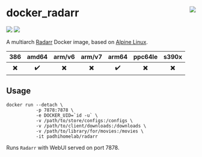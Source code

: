 # docker_radarr <a href='https://github.com/padhi-homelab/docker_radarr/actions?query=workflow%3A%22Docker+CI+Release+%28Latest%29%22'><img align='right' src='https://img.shields.io/github/workflow/status/padhi-homelab/docker_radarr/Docker%20CI%20Release%20(Latest)?logo=github&logoWidth=24&style=flat-square'></img></a>

<a href='https://microbadger.com/images/padhihomelab/radarr'><img src='https://img.shields.io/microbadger/layers/padhihomelab/radarr/latest?logo=docker&logoWidth=24&style=for-the-badge'></img></a>
<a href='https://hub.docker.com/r/padhihomelab/radarr'><img src='https://img.shields.io/docker/image-size/padhihomelab/radarr/latest?label=size%20%5Blatest%5D&logo=docker&logoWidth=24&style=for-the-badge'></img></a>

A multiarch [Radarr] Docker image, based on [Alpine Linux].

|           386            |       amd64        |          arm/v6          |          arm/v7          |       arm64        |         ppc64le          |          s390x           |
| :----------------------: | :----------------: | :----------------------: | :----------------------: | :----------------: | :----------------------: | :----------------------: |
| :heavy_multiplication_x: | :heavy_check_mark: | :heavy_multiplication_x: | :heavy_multiplication_x: | :heavy_check_mark: | :heavy_multiplication_x: | :heavy_multiplication_x: |

## Usage

```
docker run --detach \
           -p 7878:7878 \
           -e DOCKER_UID=`id -u` \
           -v /path/to/store/configs:/configs \
           -v /path/to/client/downloads:/downloads \
           -v /path/to/library/for/movies:/movies \
           -it padhihomelab/radarr
```

Runs `Radarr` with WebUI served on port 7878.

_<More details to be added soon>_


[Alpine Linux]: https://alpinelinux.org/
[Radarr]:       https://radarr.video/
